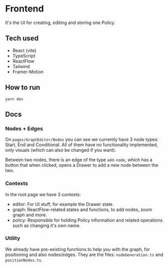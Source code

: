 # Frontend

It's the UI for creating, editing and storing one Policy. 

## Tech used

- React (vite)
- TypeScript
- ReactFlow
- Tailwind
- Framer-Motion

## How to run

```shell
yarn dev
```

## Docs

### Nodes + Edges

On `pages/GraphEditor/Nodes` you can see we currently have 3 node types: Start,
End and Conditional. All of them have no functionality implemented, only visuals
(which can also be changed if you want).

Between two nodes, there is an edge of the type `add-node`, which has a button
that when clicked, opens a Drawer to add a new node between the two.

### Contexts

In the root page we have 3 contexts:

- editor: For UI stuff, for example the Drawer state.
- graph: ReactFlow-related states and functions, to add nodes, zoom graph and
  more.
- policy: Responsible for holding Policy information and related operations such as changing it's own name.

### Utility

We already have pre-existing functions to help you with the graph, for
positioning and also nodes/edges. They are the files: `nodeGeneration.ts` and
`positionNodes.ts`.